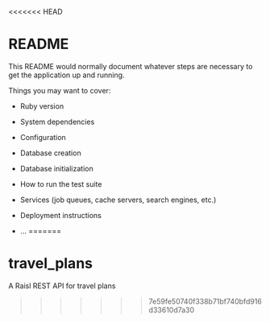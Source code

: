 <<<<<<< HEAD
# README

This README would normally document whatever steps are necessary to get the
application up and running.

Things you may want to cover:

* Ruby version

* System dependencies

* Configuration

* Database creation

* Database initialization

* How to run the test suite

* Services (job queues, cache servers, search engines, etc.)

* Deployment instructions

* ...
=======
# travel_plans
A Raisl REST API for travel plans
>>>>>>> 7e59fe50740f338b71bf740bfd916d33610d7a30
